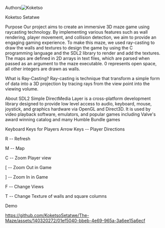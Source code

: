 

Authors![Koketso](https://github.com/KoketsoSetatwe/The-Maze/assets/140320272/529111b8-e0c4-4e98-b8fc-30a889ad3141)

Koketso Setatwe

Purpose
Our project aims to create an immersive 3D maze game using raycasting technology. By implementing various features such as wall rendering, player movement, and collision detection, we aim to provide an engaging gaming experience. To make this maze, we used ray-casting to draw the walls and textures to design the game by using the C programming language and the SDL2 library to render and add the textures. The maps are defined in 2D arrays in text files, which are parsed when passed as an argument to the maze executable. 0 represents open space, all other integers are drawn as walls.

What is Ray-Casting?
Ray-casting is technique that transform a simple form of data into a 3D projection by tracing rays from the view point into the viewing volume.

About SDL2
Simple DirectMedia Layer is a cross-platform development library designed to provide low level access to audio, keyboard, mouse, joystick, and graphics hardware via OpenGL and Direct3D. It is used by video playback software, emulators, and popular games including Valve's award winning catalog and many Humble Bundle games

Keyboard Keys for Players
Arrow Keys -- Player Directions

R -- Refresh

M -- Map

C -- Zoom Player view

[ -- Zoom Out in Game

] -- Zoom In in Game

F -- Change Views

T -- Change Texture of walls and square columns

Demo



https://github.com/KoketsoSetatwe/The-Maze/assets/140320272/01ef5040-bbeb-4e69-965a-3a6ee15a6ecf

